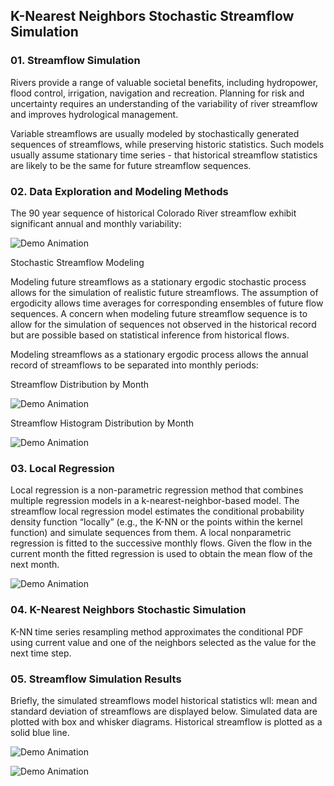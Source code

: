 ## K-Nearest Neighbors Stochastic Streamflow Simulation

### 01. Streamflow Simulation 

Rivers provide a range of valuable societal benefits, including hydropower, flood control, irrigation, navigation and recreation. Planning for risk and uncertainty requires an understanding of the variability of river streamflow and improves hydrological management. 

Variable streamflows are usually modeled by stochastically generated sequences of streamflows, while preserving historic statistics. Such models usually assume stationary time series - that historical streamflow statistics are likely to be the same for future streamflow sequences.

### 02. Data Exploration and Modeling Methods

The 90 year sequence of historical Colorado River streamflow exhibit significant annual and monthly variability:

![Demo Animation](../plots/plotMNF.png?raw=true)

Stochastic Streamflow Modeling

Modeling future streamflows as a stationary ergodic stochastic process allows for the simulation of realistic future streamflows. The assumption of ergodicity allows time averages for corresponding ensembles of future flow sequences. A concern when modeling future streamflow sequence is to allow for the simulation of sequences not observed in the historical record but are possible based on statistical inference from historical flows. 

Modeling streamflows as a stationary ergodic process allows the annual record of streamflows to be separated into monthly periods:

Streamflow Distribution by Month

![Demo Animation](../plots/plotMnthBplot.png?raw=true)

Streamflow Histogram Distribution by Month

![Demo Animation](../plots/plotMnthHist.png?raw=true)


### 03. Local Regression

Local regression is a non-parametric regression method that combines multiple regression models in a k-nearest-neighbor-based model. The streamflow local regression model estimates the conditional probability density function “locally” (e.g., the K-NN or the points within the kernel function) and simulate sequences from them. A local nonparametric regression is fitted to the successive monthly flows. Given the flow in the current month the fitted regression is used to obtain the mean flow of the next month. 
 
![Demo Animation](../plots/plotLocfit.png?raw=true)

### 04. K-Nearest Neighbors Stochastic Simulation

K-NN time series resampling method approximates the conditional PDF using current value and one of the neighbors selected as the value for the next time step.

### 05. Streamflow Simulation Results

Briefly, the simulated streamflows model historical statistics wll: mean and standard deviation of streamflows are displayed below. Simulated data are plotted with box and whisker diagrams. Historical streamflow is plotted as a solid blue line.

![Demo Animation](../plots/plotSimMean.png?raw=true)

![Demo Animation](../plots/plotSimSD.png?raw=true)


